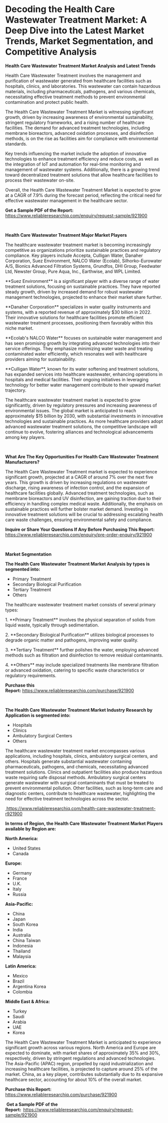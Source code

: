 <p><h1>Decoding the Health Care Wastewater Treatment Market: A Deep Dive into the Latest Market Trends, Market Segmentation, and Competitive Analysis</h1></p><p><strong>Health Care Wastewater Treatment Market Analysis and Latest Trends</strong></p>
<p><p>Health Care Wastewater Treatment involves the management and purification of wastewater generated from healthcare facilities such as hospitals, clinics, and laboratories. This wastewater can contain hazardous materials, including pharmaceuticals, pathogens, and various chemicals, necessitating effective treatment methods to prevent environmental contamination and protect public health. </p><p>The Health Care Wastewater Treatment Market is witnessing significant growth, driven by increasing awareness of environmental sustainability, stringent regulatory frameworks, and a rising number of healthcare facilities. The demand for advanced treatment technologies, including membrane bioreactors, advanced oxidation processes, and disinfection methods, is on the rise as facilities aim for compliance with environmental standards.</p><p>Key trends influencing the market include the adoption of innovative technologies to enhance treatment efficiency and reduce costs, as well as the integration of IoT and automation for real-time monitoring and management of wastewater systems. Additionally, there is a growing trend toward decentralized treatment solutions that allow healthcare facilities to process their wastewater on-site. </p><p>Overall, the Health Care Wastewater Treatment Market is expected to grow at a CAGR of 7.9% during the forecast period, reflecting the critical need for effective wastewater management in the healthcare sector.</p></p>
<p><strong>Get a Sample PDF of the Report:&nbsp;</strong> <a href="https://www.reliableresearchiq.com/enquiry/request-sample/921900?utm_campaign=2469&utm_medium=2&utm_source=Github&utm_content=ia&utm_term=18042025&utm_id=health-care-wastewater-treatment">https://www.reliableresearchiq.com/enquiry/request-sample/921900</a></p>
<p>&nbsp;</p>
<p><strong>Health Care Wastewater Treatment Major Market Players</strong></p>
<p><p>The healthcare wastewater treatment market is becoming increasingly competitive as organizations prioritize sustainable practices and regulatory compliance. Key players include Accepta, Culligan Water, Danaher Corporation, Suez Environment, NALCO Water (Ecolab), Silhorko-Eurowater A/S, Bionics Advanced Filtration Systems, Grundfos, DHI Group, Feedwater Ltd, Newster Group, Pure Aqua, Inc., Earthwise, and WPL Limited.</p><p>**Suez Environment** is a significant player with a diverse range of water treatment solutions, focusing on sustainable practices. They have reported steady growth, driven by increased demand for robust wastewater management technologies, projected to enhance their market share further.</p><p>**Danaher Corporation** specializes in water quality instruments and systems, with a reported revenue of approximately $30 billion in 2022. Their innovative solutions for healthcare facilities promote efficient wastewater treatment processes, positioning them favorably within this niche market.</p><p>**Ecolab's NALCO Water** focuses on sustainable water management and has seen promising growth by integrating advanced technologies into their service offerings. They emphasize minimizing water waste and treating contaminated water efficiently, which resonates well with healthcare providers aiming for sustainability.</p><p>**Culligan Water**, known for its water softening and treatment solutions, has expanded services into healthcare wastewater, enhancing operations in hospitals and medical facilities. Their ongoing initiatives in leveraging technology for better water management contribute to their upward market trajectory.</p><p>The healthcare wastewater treatment market is expected to grow significantly, driven by regulatory pressures and increasing awareness of environmental issues. The global market is anticipated to reach approximately $15 billion by 2030, with substantial investments in innovative technologies and sustainable practices. As more healthcare providers adopt advanced wastewater treatment solutions, the competitive landscape will continue to evolve, fostering alliances and technological advancements among key players.</p></p>
<p>&nbsp;</p>
<p><strong>What Are The Key Opportunities For Health Care Wastewater Treatment Manufacturers?</strong></p>
<p><p>The Health Care Wastewater Treatment market is expected to experience significant growth, projected at a CAGR of around 7% over the next five years. This growth is driven by increasing regulations on wastewater discharge, rising awareness of infection control, and the expansion of healthcare facilities globally. Advanced treatment technologies, such as membrane bioreactors and UV disinfection, are gaining traction due to their efficiency in handling complex medical waste. Additionally, the emphasis on sustainable practices will further bolster market demand. Investing in innovative treatment solutions will be crucial to addressing escalating health care waste challenges, ensuring environmental safety and compliance.</p></p>
<p><strong>Inquire or Share Your Questions If Any Before Purchasing This Report:</strong> <a href="https://www.reliableresearchiq.com/enquiry/pre-order-enquiry/921900?utm_campaign=2469&utm_medium=2&utm_source=Github&utm_content=ia&utm_term=18042025&utm_id=health-care-wastewater-treatment">https://www.reliableresearchiq.com/enquiry/pre-order-enquiry/921900</a></p>
<p>&nbsp;</p>
<p><strong>Market Segmentation</strong></p>
<p><strong>The Health Care Wastewater Treatment Market Analysis by types is segmented into:</strong></p>
<p><ul><li>Primary Treatment</li><li>Secondary Biological Purification</li><li>Tertiary Treatment</li><li>Others</li></ul></p>
<p><p>The healthcare wastewater treatment market consists of several primary types: </p><p>1. **Primary Treatment** involves the physical separation of solids from liquid waste, typically through sedimentation. </p><p>2. **Secondary Biological Purification** utilizes biological processes to degrade organic matter and pathogens, improving water quality. </p><p>3. **Tertiary Treatment** further polishes the water, employing advanced methods such as filtration and disinfection to remove residual contaminants. </p><p>4. **Others** may include specialized treatments like membrane filtration or advanced oxidation, catering to specific waste characteristics or regulatory requirements.</p></p>
<p><strong>Purchase this Report:&nbsp;</strong><a href="https://www.reliableresearchiq.com/purchase/921900?utm_campaign=2469&utm_medium=2&utm_source=Github&utm_content=ia&utm_term=18042025&utm_id=health-care-wastewater-treatment">https://www.reliableresearchiq.com/purchase/921900</a></p>
<p>&nbsp;</p>
<p><strong>The Health Care Wastewater Treatment Market Industry Research by Application is segmented into:</strong></p>
<p><ul><li>Hospitals</li><li>Clinics</li><li>Ambulatory Surgical Centers</li><li>Others</li></ul></p>
<p><p>The healthcare wastewater treatment market encompasses various applications, including hospitals, clinics, ambulatory surgical centers, and others. Hospitals generate substantial wastewater containing pharmaceuticals, pathogens, and chemicals, necessitating advanced treatment solutions. Clinics and outpatient facilities also produce hazardous waste requiring safe disposal methods. Ambulatory surgical centers generate wastewater with surgical contaminants that must be treated to prevent environmental pollution. Other facilities, such as long-term care and diagnostic centers, contribute to healthcare wastewater, highlighting the need for effective treatment technologies across the sector.</p></p>
<p><a href="https://www.reliableresearchiq.com/health-care-wastewater-treatment-r921900?utm_campaign=2469&utm_medium=2&utm_source=Github&utm_content=ia&utm_term=18042025&utm_id=health-care-wastewater-treatment">&nbsp;https://www.reliableresearchiq.com/health-care-wastewater-treatment-r921900</a></p>
<p><strong>In terms of Region, the Health Care Wastewater Treatment Market Players available by Region are:</strong></p>
<p>
    <p> <strong> North America: </strong>
        <ul>
            <li>United States</li>
            <li>Canada</li>
        </ul>
        </p> 
    <p> <strong> Europe: </strong>
        <ul>
            <li>Germany</li>
            <li>France</li>
            <li>U.K.</li>
            <li>Italy</li>
            <li>Russia</li>
        </ul>
        </p> 
    <p> <strong> Asia-Pacific: </strong>
        <ul>
            <li>China</li>
            <li>Japan</li>
            <li>South Korea</li>
            <li>India</li>
            <li>Australia</li>
            <li>China Taiwan</li>
            <li>Indonesia</li>
            <li>Thailand</li>
            <li>Malaysia</li>
        </ul>
        </p> 
    <p> <strong> Latin America: </strong>
        <ul>
            <li>Mexico</li>
            <li>Brazil</li>
            <li>Argentina Korea</li>
            <li>Colombia</li>
        </ul>
        </p> 
    <p> <strong> Middle East & Africa: </strong>
        <ul>
            <li>Turkey</li>
            <li>Saudi</li>
            <li>Arabia</li>
            <li>UAE</li>
            <li>Korea</li>
        </ul>
    </p>
    </p>
<p><p>The Health Care Wastewater Treatment Market is anticipated to experience significant growth across various regions. North America and Europe are expected to dominate, with market shares of approximately 35% and 30%, respectively, driven by stringent regulations and advanced technologies. The Asia-Pacific (APAC) region, propelled by rapid industrialization and increasing healthcare facilities, is projected to capture around 25% of the market. China, as a key player, contributes substantially due to its expansive healthcare sector, accounting for about 10% of the overall market.</p></p>
<p><strong>Purchase this Report: </strong><a href="https://www.reliableresearchiq.com/purchase/921900?utm_campaign=2469&utm_medium=2&utm_source=Github&utm_content=ia&utm_term=18042025&utm_id=health-care-wastewater-treatment">https://www.reliableresearchiq.com/purchase/921900</a></p>
<p>&nbsp;<strong>Get a Sample PDF of the Report:&nbsp;&nbsp;</strong><a href="https://www.reliableresearchiq.com/enquiry/request-sample/921900?utm_campaign=2469&utm_medium=2&utm_source=Github&utm_content=ia&utm_term=18042025&utm_id=health-care-wastewater-treatment">https://www.reliableresearchiq.com/enquiry/request-sample/921900</a></p>
<p><strong></strong></p>
<p><p></p><p></p><p></p></p>